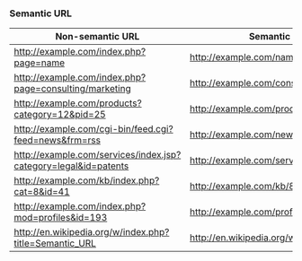 ### Semantic URL


| Non-semantic URL | Semantic URL  |
|---|---|
| http://example.com/index.php?page=name | http://example.com/name |
| http://example.com/index.php?page=consulting/marketing | http://example.com/consulting/marketing |
| http://example.com/products?category=12&pid=25 |	http://example.com/products/12/25 |
| http://example.com/cgi-bin/feed.cgi?feed=news&frm=rss | http://example.com/news.rss |
| http://example.com/services/index.jsp?category=legal&id=patents | http://example.com/services/legal/patents |
| http://example.com/kb/index.php?cat=8&id=41 | http://example.com/kb/8/41 |
| http://example.com/index.php?mod=profiles&id=193 | http://example.com/profiles/193 |
| http://en.wikipedia.org/w/index.php?title=Semantic_URL | http://en.wikipedia.org/wiki/Semantic_URL |
